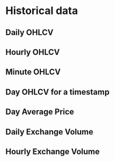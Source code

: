 # Historical data

## Daily OHLCV
## Hourly OHLCV
## Minute OHLCV
## Day OHLCV for a timestamp
## Day Average Price
## Daily Exchange Volume
## Hourly Exchange Volume
